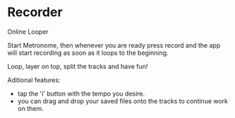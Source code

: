 # Recorder
Online Looper

Start Metronome, then whenever you are ready press record and the app will start recording as soon as it loops to the beginning.

Loop, layer on top, split the tracks and have fun!

Aditional features:

- tap the 'i' button with the tempo you desire.
- you can drag and drop your saved files onto the tracks to continue work on them.
